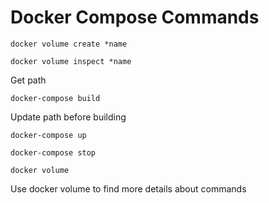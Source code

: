 # Docker Compose Commands

```
docker volume create *name
```

```
docker volume inspect *name
```
Get path

```
docker-compose build
```
Update path before building

```
docker-compose up
```

```
docker-compose stop
```

```
docker volume
```
Use docker volume to find more details about commands
